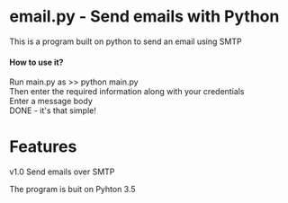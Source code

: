 # email.py - Send emails with Python
This is a program built on python to send an email using SMTP

<h4>How to use it?</h4>
Run main.py as >> python main.py<br>
Then enter the required information along with your credentials<br>
Enter a message body<br>
DONE - it's that simple!<br>

# Features
v1.0 Send emails over SMTP



The program is buit on Pyhton 3.5
